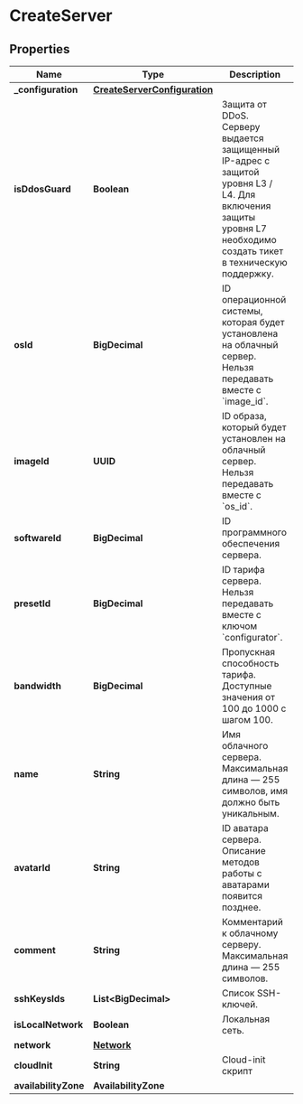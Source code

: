 

# CreateServer


## Properties

| Name | Type | Description | Notes |
|------------ | ------------- | ------------- | -------------|
|**_configuration** | [**CreateServerConfiguration**](CreateServerConfiguration.md) |  |  [optional] |
|**isDdosGuard** | **Boolean** | Защита от DDoS. Серверу выдается защищенный IP-адрес с защитой уровня L3 / L4. Для включения защиты уровня L7 необходимо создать тикет в техническую поддержку. |  [optional] |
|**osId** | **BigDecimal** | ID операционной системы, которая будет установлена на облачный сервер. Нельзя передавать вместе с &#x60;image_id&#x60;. |  [optional] |
|**imageId** | **UUID** | ID образа, который будет установлен на облачный сервер. Нельзя передавать вместе с &#x60;os_id&#x60;. |  [optional] |
|**softwareId** | **BigDecimal** | ID программного обеспечения сервера. |  [optional] |
|**presetId** | **BigDecimal** | ID тарифа сервера. Нельзя передавать вместе с ключом &#x60;configurator&#x60;. |  [optional] |
|**bandwidth** | **BigDecimal** | Пропускная способность тарифа. Доступные значения от 100 до 1000 с шагом 100. |  [optional] |
|**name** | **String** | Имя облачного сервера. Максимальная длина — 255 символов, имя должно быть уникальным. |  |
|**avatarId** | **String** | ID аватара сервера. Описание методов работы с аватарами появится позднее. |  [optional] |
|**comment** | **String** | Комментарий к облачному серверу. Максимальная длина — 255 символов. |  [optional] |
|**sshKeysIds** | **List&lt;BigDecimal&gt;** | Список SSH-ключей. |  [optional] |
|**isLocalNetwork** | **Boolean** | Локальная сеть. |  [optional] |
|**network** | [**Network**](Network.md) |  |  [optional] |
|**cloudInit** | **String** | Cloud-init скрипт |  [optional] |
|**availabilityZone** | **AvailabilityZone** |  |  [optional] |



